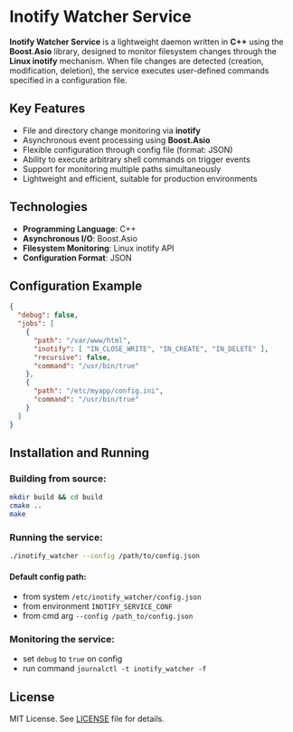 # Inotify Watcher Service

**Inotify Watcher Service** is a lightweight daemon written in **C++** using the **Boost.Asio** library, designed to monitor filesystem changes through the **Linux inotify** mechanism. When file changes are detected (creation, modification, deletion), the service executes user-defined commands specified in a configuration file.

## Key Features

- File and directory change monitoring via **inotify**
- Asynchronous event processing using **Boost.Asio**
- Flexible configuration through config file (format: JSON)
- Ability to execute arbitrary shell commands on trigger events
- Support for monitoring multiple paths simultaneously
- Lightweight and efficient, suitable for production environments

## Technologies

- **Programming Language**: C++
- **Asynchronous I/O**: Boost.Asio
- **Filesystem Monitoring**: Linux inotify API
- **Configuration Format**: JSON

## Configuration Example

```json
{
  "debug": false,
  "jobs": [
    {
      "path": "/var/www/html",
      "inotify": [ "IN_CLOSE_WRITE", "IN_CREATE", "IN_DELETE" ],
      "recursive": false,
      "command": "/usr/bin/true"
    },
    {
      "path": "/etc/myapp/config.ini",
      "command": "/usr/bin/true"
    }
  ]
}
```

## Installation and Running

### Building from source:

```bash
mkdir build && cd build
cmake ..
make
```

### Running the service:

```bash
./inotify_watcher --config /path/to/config.json
```

#### Default config path:
- from system `/etc/inotify_watcher/config.json`
- from environment `INOTIFY_SERVICE_CONF`
- from cmd arg `--config /path_to/config.json`

### Monitoring the service:
- set `debug` to `true` on config
- run command `journalctl -t inotify_watcher -f`

## License

MIT License. See [LICENSE](LICENSE) file for details.

